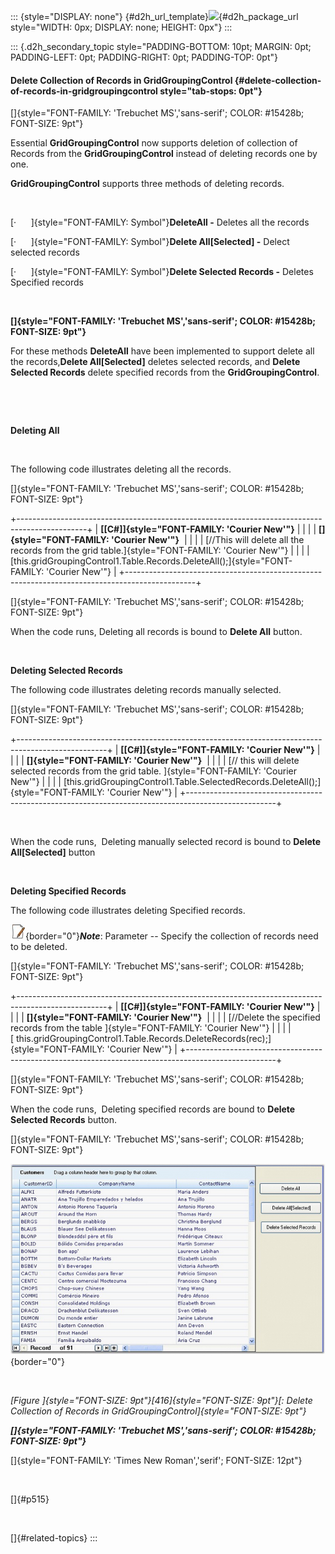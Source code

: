 ::: {style="DISPLAY: none"}
[](ms-xhelp:///?Id=d2h_url_template){#d2h_url_template}![](!package_url!){#d2h_package_url style="WIDTH: 0px; DISPLAY: none; HEIGHT: 0px"}
:::

::: {.d2h_secondary_topic style="PADDING-BOTTOM: 10pt; MARGIN: 0pt; PADDING-LEFT: 0pt; PADDING-RIGHT: 0pt; PADDING-TOP: 0pt"}
#### Delete Collection of Records in GridGroupingControl {#delete-collection-of-records-in-gridgroupingcontrol style="tab-stops: 0pt"}

[]{style="FONT-FAMILY: 'Trebuchet MS','sans-serif'; COLOR: #15428b; FONT-SIZE: 9pt"} 

Essential **GridGroupingControl** now supports deletion of collection of Records from the **GridGroupingControl** instead of deleting records one by one.

**GridGroupingControl** supports three methods of deleting records.

 

[·      ]{style="FONT-FAMILY: Symbol"}**DeleteAll -** Deletes all the records

[·      ]{style="FONT-FAMILY: Symbol"}**Delete All\[Selected\] -** Delect selected records

[·      ]{style="FONT-FAMILY: Symbol"}**Delete Selected Records -** Deletes Specified records

 

**[]{style="FONT-FAMILY: 'Trebuchet MS','sans-serif'; COLOR: #15428b; FONT-SIZE: 9pt"}** 

For these methods **DeleteAll** have been implemented to support delete all the records,**Delete All\[Selected\]** deletes selected records, and **Delete Selected Records** delete specified records from the **GridGroupingControl**.

 

 

**Deleting All**

 

The following code illustrates deleting all the records.

[]{style="FONT-FAMILY: 'Trebuchet MS','sans-serif'; COLOR: #15428b; FONT-SIZE: 9pt"} 

+-----------------------------------------------------------------------------------------------+
| **[\[C#\]]{style="FONT-FAMILY: 'Courier New'"}**                                              |
|                                                                                               |
| **[]{style="FONT-FAMILY: 'Courier New'"}**                                                    |
|                                                                                               |
| [//This will delete all the records from the grid table.]{style="FONT-FAMILY: 'Courier New'"} |
|                                                                                               |
| [this.gridGroupingControl1.Table.Records.DeleteAll();]{style="FONT-FAMILY: 'Courier New'"}    |
+-----------------------------------------------------------------------------------------------+

[]{style="FONT-FAMILY: 'Trebuchet MS','sans-serif'; COLOR: #15428b; FONT-SIZE: 9pt"} 

When the code runs, Deleting all records is bound to **Delete All** button.

 

**Deleting Selected Records**

The following code illustrates deleting records manually selected. 

[]{style="FONT-FAMILY: 'Trebuchet MS','sans-serif'; COLOR: #15428b; FONT-SIZE: 9pt"} 

+----------------------------------------------------------------------------------------------------+
| **[\[C#\]]{style="FONT-FAMILY: 'Courier New'"}**                                                   |
|                                                                                                    |
| **[]{style="FONT-FAMILY: 'Courier New'"}**                                                         |
|                                                                                                    |
| [// this will delete selected records from the grid table. ]{style="FONT-FAMILY: 'Courier New'"}   |
|                                                                                                    |
| [this.gridGroupingControl1.Table.SelectedRecords.DeleteAll();]{style="FONT-FAMILY: 'Courier New'"} |
+----------------------------------------------------------------------------------------------------+

 

When the code runs,  Deleting manually selected record is bound to **Delete All\[Selected\]** button 

 

**Deleting Specified Records**

The following code illustrates deleting Specified records.

![](ImagesExt/image91_1.jpg){border="0"}***Note***: Parameter -- Specify the collection of records need to be deleted.

[]{style="FONT-FAMILY: 'Trebuchet MS','sans-serif'; COLOR: #15428b; FONT-SIZE: 9pt"} 

+----------------------------------------------------------------------------------------------------+
| **[\[C#\]]{style="FONT-FAMILY: 'Courier New'"}**                                                   |
|                                                                                                    |
| **[]{style="FONT-FAMILY: 'Courier New'"}**                                                         |
|                                                                                                    |
| [//Delete the specified records from the table ]{style="FONT-FAMILY: 'Courier New'"}               |
|                                                                                                    |
| [ this.gridGroupingControl1.Table.Records.DeleteRecords(rec);]{style="FONT-FAMILY: 'Courier New'"} |
+----------------------------------------------------------------------------------------------------+

[]{style="FONT-FAMILY: 'Trebuchet MS','sans-serif'; COLOR: #15428b; FONT-SIZE: 9pt"} 

When the code runs,  Deleting specified records are bound to **Delete Selected Records** button.

[]{style="FONT-FAMILY: 'Trebuchet MS','sans-serif'; COLOR: #15428b; FONT-SIZE: 9pt"} 

![](ImagesExt/image91_475.png){border="0"}

 

*[Figure ]{style="FONT-SIZE: 9pt"}[416]{style="FONT-SIZE: 9pt"}[: Delete Collection of Records in GridGroupingControl]{style="FONT-SIZE: 9pt"}*

***[]{style="FONT-FAMILY: 'Trebuchet MS','sans-serif'; COLOR: #15428b; FONT-SIZE: 9pt"}*** 

[]{style="FONT-FAMILY: 'Times New Roman','serif'; FONT-SIZE: 12pt"} 

 

[]{#p515} 

 

[]{#related-topics}
:::
